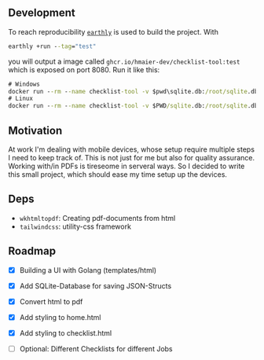 ## Development
To reach reproducibility [`earthly`](https://docs.earthly.dev/) is used to build the project. With 
```cmd
earthly +run --tag="test"
```
you will output a image called `ghcr.io/hmaier-dev/checklist-tool:test` which is exposed on port 8080. Run it like this:
```cmd
# Windows
docker run --rm --name checklist-tool -v $pwd\sqlite.db:/root/sqlite.db -p 8080:8080 ghcr.io/hmaier-dev/checklist-tool:test
# Linux
docker run --rm --name checklist-tool -v $PWD/sqlite.db:/root/sqlite.db -p 8080:8080 ghcr.io/hmaier-dev/checklist-tool:test
```


## Motivation
At work I'm dealing with mobile devices, whose setup require multiple steps I need to keep track of. This is not just for me but also for quality assurance.
Working with/in PDFs is tireseome in serveral ways. So I decided to write this small project, which should ease my time setup up the devices.

## Deps

- `wkhtmltopdf`: Creating pdf-documents from html
- `tailwindcss`: utility-css framework 

## Roadmap

- [x] Building a UI with Golang (templates/html)
- [x] Add SQLite-Database for saving JSON-Structs
- [x] Convert html to pdf
- [x] Add styling to home.html
- [x] Add styling to checklist.html
- [ ] Optional: Different Checklists for different Jobs

